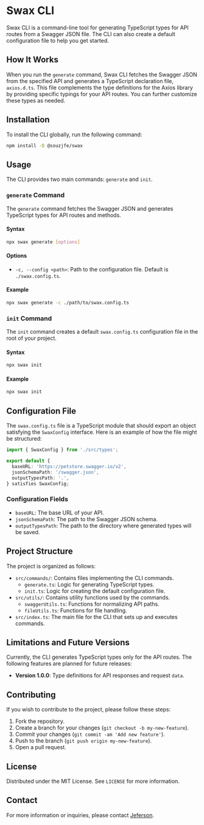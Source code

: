# Swax CLI

Swax CLI is a command-line tool for generating TypeScript types for API routes from a Swagger JSON file. The CLI can also create a default configuration file to help you get started.

## How It Works

When you run the `generate` command, Swax CLI fetches the Swagger JSON from the specified API and generates a TypeScript declaration file, `axios.d.ts`. This file complements the type definitions for the Axios library by providing specific typings for your API routes. You can further customize these types as needed.

## Installation

To install the CLI globally, run the following command:

```bash
npm install -D @souzjfe/swax
```

## Usage

The CLI provides two main commands: `generate` and `init`.

### `generate` Command

The `generate` command fetches the Swagger JSON and generates TypeScript types for API routes and methods.

#### Syntax

```bash
npx swax generate [options]
```

#### Options

- `-c, --config <path>`: Path to the configuration file. Default is `./swax.config.ts`.

#### Example

```bash
npx swax generate -c ./path/to/swax.config.ts
```

### `init` Command

The `init` command creates a default `swax.config.ts` configuration file in the root of your project.

#### Syntax

```bash
npx swax init
```

#### Example

```bash
npx swax init
```

## Configuration File

The `swax.config.ts` file is a TypeScript module that should export an object satisfying the `SwaxConfig` interface. Here is an example of how the file might be structured:

```typescript
import { SwaxConfig } from './src/types';

export default {
  baseURL: 'https://petstore.swagger.io/v2',
  jsonSchemaPath: '/swagger.json',
  outputTypesPath: '.',
} satisfies SwaxConfig;
```

### Configuration Fields

- `baseURL`: The base URL of your API.
- `jsonSchemaPath`: The path to the Swagger JSON schema.
- `outputTypesPath`: The path to the directory where generated types will be saved.

## Project Structure

The project is organized as follows:

- `src/commands/`: Contains files implementing the CLI commands.
  - `generate.ts`: Logic for generating TypeScript types.
  - `init.ts`: Logic for creating the default configuration file.
- `src/utils/`: Contains utility functions used by the commands.
  - `swaggerUtils.ts`: Functions for normalizing API paths.
  - `fileUtils.ts`: Functions for file handling.
- `src/index.ts`: The main file for the CLI that sets up and executes commands.

## Limitations and Future Versions

Currently, the CLI generates TypeScript types only for the API routes. The following features are planned for future releases:

- **Version 1.0.0**: Type definitions for API responses and request `data`.

## Contributing

If you wish to contribute to the project, please follow these steps:

1. Fork the repository.
2. Create a branch for your changes (`git checkout -b my-new-feature`).
3. Commit your changes (`git commit -am 'Add new feature'`).
4. Push to the branch (`git push origin my-new-feature`).
5. Open a pull request.

## License

Distributed under the MIT License. See `LICENSE` for more information.

## Contact

For more information or inquiries, please contact [Jeferson](jefferson.souza@nees.ufal.br).
